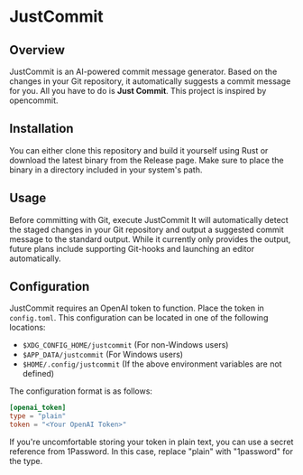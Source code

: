# JustCommit

## Overview

JustCommit is an AI-powered commit message generator.
Based on the changes in your Git repository, it automatically suggests a commit message for you.
All you have to do is **Just Commit**.
This project is inspired by opencommit.

## Installation

You can either clone this repository and build it yourself using Rust or download the latest binary from the Release page.
Make sure to place the binary in a directory included in your system's path.

## Usage

Before committing with Git, execute JustCommit
It will automatically detect the staged changes in your Git repository and output a suggested commit message to the standard output.
While it currently only provides the output, future plans include supporting Git-hooks and launching an editor automatically.

## Configuration

JustCommit requires an OpenAI token to function. Place the token in `config.toml`. This configuration can be located in one of the following locations:

- `$XDG_CONFIG_HOME/justcommit` (For non-Windows users)
- `$APP_DATA/justcommit` (For Windows users)
- `$HOME/.config/justcommit` (If the above environment variables are not defined)

The configuration format is as follows:

```toml
[openai_token]
type = "plain"
token = "<Your OpenAI Token>"
```

If you're uncomfortable storing your token in plain text, you can use a secret reference from 1Password.
In this case, replace "plain" with "1password" for the type.
